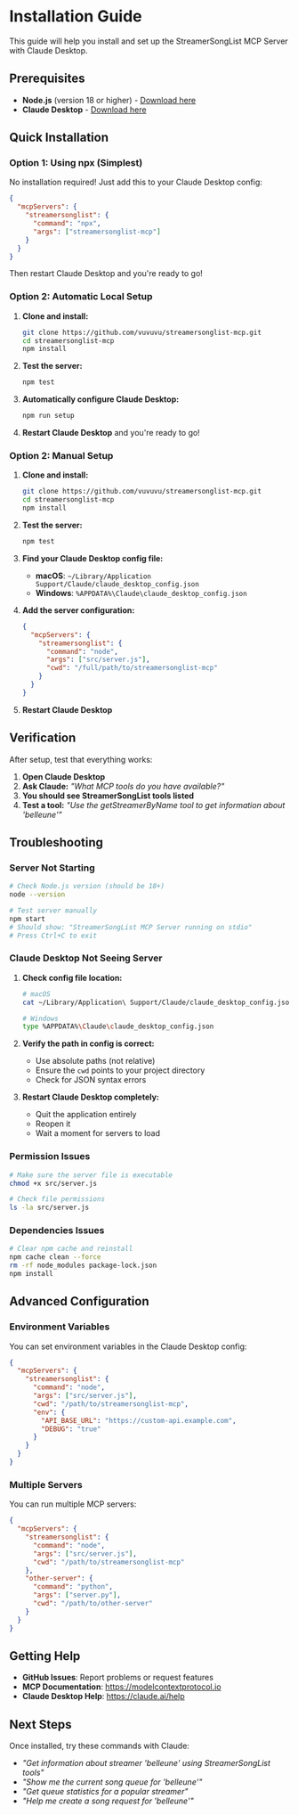 # Installation Guide

This guide will help you install and set up the StreamerSongList MCP Server with Claude Desktop.

## Prerequisites

- **Node.js** (version 18 or higher) - [Download here](https://nodejs.org/)
- **Claude Desktop** - [Download here](https://claude.ai/download)

## Quick Installation

### Option 1: Using npx (Simplest)

No installation required! Just add this to your Claude Desktop config:

```json
{
  "mcpServers": {
    "streamersonglist": {
      "command": "npx",
      "args": ["streamersonglist-mcp"]
    }
  }
}
```

Then restart Claude Desktop and you're ready to go!

### Option 2: Automatic Local Setup

1. **Clone and install:**
   ```bash
   git clone https://github.com/vuvuvu/streamersonglist-mcp.git
   cd streamersonglist-mcp
   npm install
   ```

2. **Test the server:**
   ```bash
   npm test
   ```

3. **Automatically configure Claude Desktop:**
   ```bash
   npm run setup
   ```

4. **Restart Claude Desktop** and you're ready to go!

### Option 2: Manual Setup

1. **Clone and install:**
   ```bash
   git clone https://github.com/vuvuvu/streamersonglist-mcp.git
   cd streamersonglist-mcp
   npm install
   ```

2. **Test the server:**
   ```bash
   npm test
   ```

3. **Find your Claude Desktop config file:**
   - **macOS**: `~/Library/Application Support/Claude/claude_desktop_config.json`
   - **Windows**: `%APPDATA%\Claude\claude_desktop_config.json`

4. **Add the server configuration:**
   ```json
   {
     "mcpServers": {
       "streamersonglist": {
         "command": "node",
         "args": ["src/server.js"],
         "cwd": "/full/path/to/streamersonglist-mcp"
       }
     }
   }
   ```

5. **Restart Claude Desktop**

## Verification

After setup, test that everything works:

1. **Open Claude Desktop**
2. **Ask Claude:** *"What MCP tools do you have available?"*
3. **You should see StreamerSongList tools listed**
4. **Test a tool:** *"Use the getStreamerByName tool to get information about 'belleune'"*

## Troubleshooting

### Server Not Starting

```bash
# Check Node.js version (should be 18+)
node --version

# Test server manually
npm start
# Should show: "StreamerSongList MCP Server running on stdio"
# Press Ctrl+C to exit
```

### Claude Desktop Not Seeing Server

1. **Check config file location:**
   ```bash
   # macOS
   cat ~/Library/Application\ Support/Claude/claude_desktop_config.json
   
   # Windows
   type %APPDATA%\Claude\claude_desktop_config.json
   ```

2. **Verify the path in config is correct:**
   - Use absolute paths (not relative)
   - Ensure the `cwd` points to your project directory
   - Check for JSON syntax errors

3. **Restart Claude Desktop completely:**
   - Quit the application entirely
   - Reopen it
   - Wait a moment for servers to load

### Permission Issues

```bash
# Make sure the server file is executable
chmod +x src/server.js

# Check file permissions
ls -la src/server.js
```

### Dependencies Issues

```bash
# Clear npm cache and reinstall
npm cache clean --force
rm -rf node_modules package-lock.json
npm install
```

## Advanced Configuration

### Environment Variables

You can set environment variables in the Claude Desktop config:

```json
{
  "mcpServers": {
    "streamersonglist": {
      "command": "node",
      "args": ["src/server.js"],
      "cwd": "/path/to/streamersonglist-mcp",
      "env": {
        "API_BASE_URL": "https://custom-api.example.com",
        "DEBUG": "true"
      }
    }
  }
}
```

### Multiple Servers

You can run multiple MCP servers:

```json
{
  "mcpServers": {
    "streamersonglist": {
      "command": "node",
      "args": ["src/server.js"],
      "cwd": "/path/to/streamersonglist-mcp"
    },
    "other-server": {
      "command": "python",
      "args": ["server.py"],
      "cwd": "/path/to/other-server"
    }
  }
}
```

## Getting Help

- **GitHub Issues**: Report problems or request features
- **MCP Documentation**: https://modelcontextprotocol.io
- **Claude Desktop Help**: https://claude.ai/help

## Next Steps

Once installed, try these commands with Claude:

- *"Get information about streamer 'belleune' using StreamerSongList tools"*
- *"Show me the current song queue for 'belleune'"*
- *"Get queue statistics for a popular streamer"*
- *"Help me create a song request for 'belleune'"*